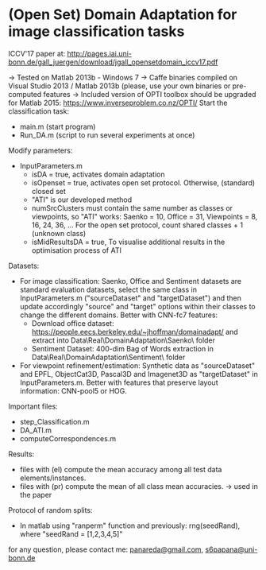 # (Open Set) Domain Adaptation for image classification tasks
ICCV'17 paper at: http://pages.iai.uni-bonn.de/gall_juergen/download/jgall_opensetdomain_iccv17.pdf

-> Tested on Matlab 2013b - Windows 7
-> Caffe binaries compiled on Visual Studio 2013 / Matlab 2013b (please, use your own binaries or pre-computed features
-> Included version of OPTI toolbox should be upgraded for Matlab 2015: https://www.inverseproblem.co.nz/OPTI/
Start the classification task:
- main.m (start program)
- Run_DA.m (script to run several experiments at once)

Modify parameters:
- InputParameters.m
  - isDA = true, activates domain adaptation
  - isOpenset = true, activates open set protocol. Otherwise, (standard) closed set 
  - "ATI" is our developed method
  - numSrcClusters must contain the same number as classes or viewpoints, so "ATI" works: Saenko = 10, Office = 31, Viewpoints = 8, 16, 24, 36, ... For the open set protocol, count shared classes + 1 (unknown class)
  - isMidResultsDA = true, To visualise additional results in the optimisation process of ATI
 
Datasets:
- For image classification: Saenko, Office and Sentiment datasets are standard evaluation datasets, select the same class in InputParameters.m ("sourceDataset" and "targetDataset") and then update accordingly "source" and "target" options within their classes to change the different domains. Better with CNN-fc7 features:
  - Download office dataset: https://people.eecs.berkeley.edu/~jhoffman/domainadapt/ and extract into Data\Real\DomainAdaptation\Saenko\  folder
  - Sentiment Dataset: 400-dim Bag of Words extraction in Data\Real\DomainAdaptation\Sentiment\ folder
- For viewpoint refinement/estimation: Synthetic data as "sourceDataset" and EPFL, ObjectCat3D, Pascal3D and Imagenet3D as "targetDataset" in InputParameters.m. Better with features that preserve layout information: CNN-pool5 or HOG.

Important files:
- step_Classification.m
- DA_ATI.m
- computeCorrespondences.m

Results:
- files with (el) compute the mean accuracy among all test data elements/instances.
- files with (pr) compute the mean of all class mean accuracies. -> used in the paper

Protocol of random splits: 
- In matlab using "ranperm" function and previously: rng(seedRand), where "seedRand = [1,2,3,4,5]"

for any question, please contact me: panareda@gmail.com, s6papana@uni-bonn.de
